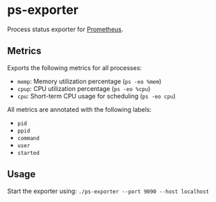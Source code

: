 # ps-exporter

Process status exporter for [Prometheus](https://prometheus.io/).

## Metrics

Exports the following metrics for all processes:

* `memp`: Memory utilization percentage (`ps -eo %mem`)
* `cpup`: CPU utilization percentage (`ps -eo %cpu`)
* `cpu`: Short-term CPU usage for scheduling (`ps -eo cpu`)

All metrics are annotated with the following labels:

* `pid`
* `ppid`
* `command`
* `user`
* `started`

## Usage

Start the exporter using: `./ps-exporter --port 9090 --host localhost`
